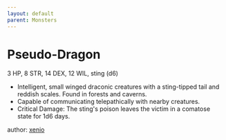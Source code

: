 ```yaml
---
layout: default
parent: Monsters
---
```

# Pseudo-Dragon
3 HP, 8 STR, 14 DEX, 12 WIL, sting (d6)
- Intelligent, small winged draconic creatures with a sting-tipped tail and reddish scales. Found in forests and caverns.
- Capable of communicating telepathically with nearby creatures.
- Critical Damage: The sting's poison leaves the victim in a comatose state for 1d6 days.

author: [xenio](https://xenioinabottle.blogspot.com)
